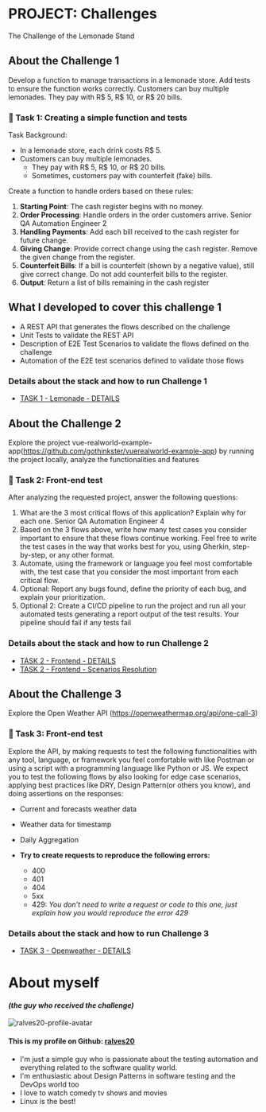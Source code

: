 # PROJECT: Challenges 
The Challenge of the Lemonade Stand

## About the Challenge 1
Develop a function to manage transactions in a lemonade store. Add tests to ensure the
function works correctly.
Customers can buy multiple lemonades.
They pay with R$ 5, R$ 10, or R$ 20 bills.

### 🤑 Task 1: Creating a simple function and tests
Task Background:
* In a lemonade store, each drink costs R$ 5.
* Customers can buy multiple lemonades.
    * They pay with R$ 5, R$ 10, or R$ 20 bills.
    * Sometimes, customers pay with counterfeit (fake) bills.

Create a function to handle orders based on these rules:
1. **Starting Point**:
   The cash register begins with no money.
2. **Order Processing**:
   Handle orders in the order customers arrive.
   Senior QA Automation Engineer 2
3. **Handling Payments**:
   Add each bill received to the cash register for future change.
4. **Giving Change**:
   Provide correct change using the cash register.
   Remove the given change from the register.
5. **Counterfeit Bills**:
   If a bill is counterfeit (shown by a negative value), still give correct change.
   Do not add counterfeit bills to the register.
6. **Output**:
   Return a list of bills remaining in the cash register

## What I developed to cover this challenge 1
* A REST API that generates the flows described on the challenge
* Unit Tests to validate the REST API
* Description of E2E Test Scenarios to validate the flows defined on the challenge
* Automation of the E2E test scenarios defined to validate those flows


### Details about the stack and how to run Challenge 1
* [TASK 1 - Lemonade - DETAILS](task1-lemonade/README-TASK1.md)

## About the Challenge 2
Explore the project vue-realworld-example-app(https://github.com/gothinkster/vuerealworld-example-app) by running the project locally, analyze the functionalities and
features

### 🤑 Task 2: Front-end test
After analyzing the requested project, answer the following questions:
1. What are the 3 most critical flows of this application? Explain why for each one.
   Senior QA Automation Engineer 4
2. Based on the 3 flows above, write how many test cases you consider important to
   ensure that these flows continue working. Feel free to write the test cases in the
   way that works best for you, using Gherkin, step-by-step, or any other format.
3. Automate, using the framework or language you feel most comfortable with, the test
   case that you consider the most important from each critical flow.
4. Optional: Report any bugs found, define the priority of each bug, and explain your
   prioritization.
5. Optional 2: Create a CI/CD pipeline to run the project and run all your automated
   tests generating a report output of the test results. Your pipeline should fail if any
   tests fail


### Details about the stack and how to run Challenge 2
* [TASK 2 - Frontend - DETAILS](task2-frontend-test/README-TASK2.md)
* [TASK 2 - Frontend - Scenarios Resolution](task2-frontend-test/TASK-RESOLUTION.md)


## About the Challenge 3
Explore the Open Weather API (https://openweathermap.org/api/one-call-3)

### 🤑 Task 3: Front-end test
Explore the API, by making requests to test the following functionalities with any tool, language, or framework you
feel comfortable with like Postman or using a script with a programming language like
Python or JS. We expect you to test the following flows by also looking for edge case
scenarios, applying best practices like DRY, Design Pattern(or others you know), and
doing assertions on the responses:

* Current and forecasts weather data
* Weather data for timestamp
* Daily Aggregation
 

* **Try to create requests to reproduce the following errors:**
  * 400
  - 401
  - 404
  - 5xx
  - 429: _You don’t need to write a request or code to this one, just explain how you would
    reproduce the error 429_


### Details about the stack and how to run Challenge 3
* [TASK 3 - Openweather - DETAILS](task3-openweather/README-TASK3.md)


# About myself 
#### _(the guy who received the challenge)_

![ralves20-profile-avatar](https://avatars.githubusercontent.com/u/40844089)
#### This is my profile on Github: [ralves20](https://github.com/ralves20)

* I'm just a simple guy who is passionate about the testing automation and everything related to the software quality world.
* I'm enthusiastic about Design Patterns in software testing and the DevOps world too
* I love to watch comedy tv shows and movies
* Linux is the best!


